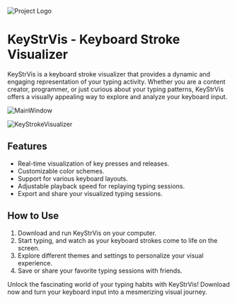 ![Project Logo]([https://github.com/ilbeylia/KeyStrVis/blob/master/Img/KeyStrVis.jpg](https://github.com/ilbeylia/KeyStrVis/blob/main/Img/KeyStrVis.jpg))

# KeyStrVis - Keyboard Stroke Visualizer

KeyStrVis is a keyboard stroke visualizer that provides a dynamic and engaging representation of your typing activity. Whether you are a content creator, programmer, or just curious about your typing patterns, KeyStrVis offers a visually appealing way to explore and analyze your keyboard input.

![MainWindow]([https://github.com/ilbeylia/KeyStrVis/blob/master/Img/MainWindowSetting.jpg](https://github.com/ilbeylia/KeyStrVis/blob/main/Img/MainWindowSetting.jpg))

![KeyStrokeVisualizer]([https://github.com/ilbeylia/KeyStrVis/blob/master/Img/KeypadStrokeVisualizer.PNG](https://github.com/ilbeylia/KeyStrVis/blob/main/Img/MainWindowSetting.jpg))

## Features

- Real-time visualization of key presses and releases.
- Customizable color schemes.
- Support for various keyboard layouts.
- Adjustable playback speed for replaying typing sessions.
- Export and share your visualized typing sessions.

## How to Use

1. Download and run KeyStrVis on your computer.
2. Start typing, and watch as your keyboard strokes come to life on the screen.
3. Explore different themes and settings to personalize your visual experience.
4. Save or share your favorite typing sessions with friends.

Unlock the fascinating world of your typing habits with KeyStrVis! Download now and turn your keyboard input into a mesmerizing visual journey.
